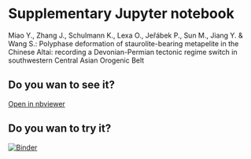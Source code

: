 # Supplementary Jupyter notebook

Miao Y., Zhang J., Schulmann K., Lexa O., Jeřábek P., Sun M., Jiang Y. & Wang S.: Polyphase deformation of staurolite-bearing metapelite in the Chinese Altai: recording a Devonian-Permian tectonic regime switch in southwestern Central Asian Orogenic Belt

## Do you wan to see it?
[Open in nbviewer](https://nbviewer.jupyter.org/github/ondrolexa/miaoetal/blob/master/Supplement.ipynb)

## Do you wan to try it?
[![Binder](https://mybinder.org/badge_logo.svg)](https://mybinder.org/v2/gh/ondrolexa/miaoetal/main?labpath=Supplement.ipynb)
